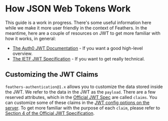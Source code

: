 # How JSON Web Tokens Work

This guide is a work in progress.  There's some useful information here while we make it more user friendly in the context of Feathers. In the meantime, here are a couple of resources on JWT to get more familiar with how it works, in general:

- [The Auth0 JWT Documentation](https://auth0.com/docs/jwt) - If you want a good high-level overview.
- [The IETF JWT Specification](https://tools.ietf.org/html/rfc7519) - If you want to get really technical.

## Customizing the JWT Claims
`feathers-authentication@1.x` allows you to customize the data stored inside the JWT.  We refer to the data in the JWT as the `payload`.  There are a few reserved attributes, which in the [Official JWT Spec](https://tools.ietf.org/html/rfc7519) are called `claims`.  You can customize some of these claims in the [JWT config options on the server](../../api/authentication/server.md#configuration).  To get more familiar with the purpose of each `claim`, please refer to [Section 4 of the Official JWT Specification](https://tools.ietf.org/html/rfc7519#section-4).
